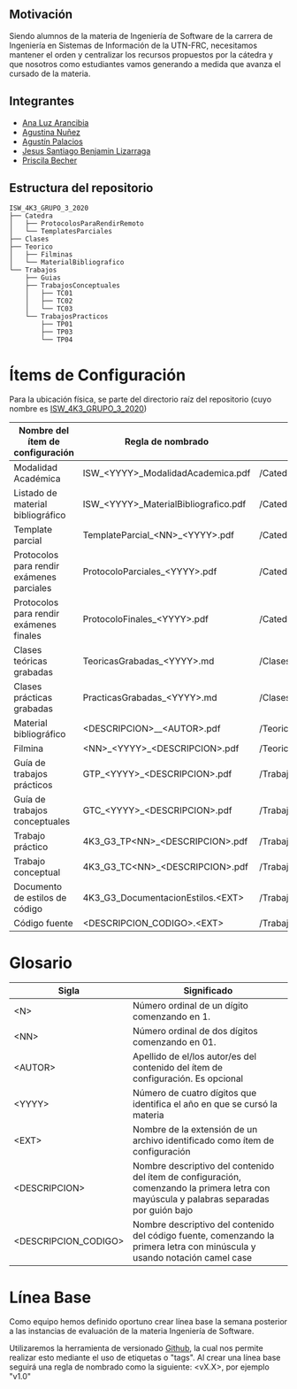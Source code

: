 ## Motivación

Siendo alumnos de la materia de Ingeniería de Software de la carrera de Ingeniería en Sistemas de Información de la UTN-FRC, necesitamos mantener el orden y centralizar los recursos propuestos por la cátedra y que nosotros como estudiantes vamos generando a medida que avanza el cursado de la materia.

## Integrantes

- [Ana Luz Arancibia](https://github.com/AnaLuzArancibia "Ana Luz Arancibia")
- [Agustina Nuñez](https://github.com/agustinanunez "Agustina Nuñez")
- [Agustín Palacios](https://github.com/AgustPalacios "Agustín Palacios")
- [Jesus Santiago Benjamin Lizarraga](https://github.com/belizar "Jesus Santiago Benjamin Lizarraga")
- [Priscila Becher](https://github.com/PriscilaBecher "Priscila Becher")

## Estructura del repositorio

```
ISW_4K3_GRUPO_3_2020
├── Catedra
│   ├── ProtocolosParaRendirRemoto
│   └── TemplatesParciales
├── Clases
├── Teorico
│   ├── Filminas
│   └── MaterialBibliografico
└── Trabajos
    ├── Guias
    ├── TrabajosConceptuales
    │   ├── TC01
    │   ├── TC02
    │   └── TC03
    └── TrabajosPracticos
        ├── TP01
        ├── TP03
        └── TP04
```



# Ítems de Configuración

Para la ubicación física, se parte del directorio raíz del repositorio (cuyo nombre es [ISW\_4K3\_GRUPO\_3\_2020](https://github.com/belizar/ISW_4K3_GRUPO_3_2020))

| **Nombre del ítem de configuración** | **Regla de nombrado** | **Ubicación física** | **Tipo de ítem** |
| --- | --- | --- | --- |
| Modalidad Académica | ISW\_\<YYYY\>\_ModalidadAcademica.pdf | /Catedra | Cátedra |
| Listado de material bibliográfico | ISW\_\<YYYY\>\_MaterialBibliografico.pdf | /Catedra | Cátedra |
| Template parcial | TemplateParcial\_\<NN\>\_\<YYYY\>.pdf | /Catedra/TemplatesParciales | Cátedra |
| Protocolos para rendir exámenes parciales | ProtocoloParciales\_\<YYYY\>.pdf | /Catedra/ProtocolosParaRendirRemoto | Cátedra |
| Protocolos para rendir exámenes finales | ProtocoloFinales\_\<YYYY\>.pdf | /Catedra/ProtocolosParaRendirRemoto | Cátedra |
| Clases teóricas grabadas | TeoricasGrabadas\_\<YYYY\>.md | /Clases | Clases |
| Clases prácticas grabadas | PracticasGrabadas\_\<YYYY\>.md | /Clases | Clases |
| Material bibliográfico | \<DESCRIPCION\>\_\_\<AUTOR\>.pdf | /Teorico/MaterialBibliografico | Teórico |
| Filmina | \<NN\>\_\<YYYY\>\_\<DESCRIPCION\>.pdf | /Teorico/Filminas | Teórico |
| Guía de trabajos prácticos | GTP\_\<YYYY\>\_\<DESCRIPCION\>.pdf | /Trabajos/Guias | Trabajos |
| Guía de trabajos conceptuales | GTC\_\<YYYY\>\_\<DESCRIPCION\>.pdf | /Trabajos/Guias | Trabajos |
| Trabajo práctico | 4K3\_G3\_TP\<NN\>\_\<DESCRIPCION\>.pdf | /Trabajos/TrabajosPracticos/TP\<NN\> | Trabajos |
| Trabajo conceptual | 4K3\_G3\_TC\<NN\>\_\<DESCRIPCION\>.pdf | /Trabajos/TrabajosConceptuales/TC\<NN\> | Trabajos |
| Documento de estilos de código | 4K3\_G3\_DocumentacionEstilos.<EXT\> | /Trabajos/TrabajosPracticos/TP06 | Trabajos |
| Código fuente | <DESCRIPCION_CODIGO\>.<EXT\> | /Trabajos/TrabajosPracticos/TP06/Implementacion | Trabajos |

# Glosario

| **Sigla** | **Significado** |
| --- | --- |
| \<N\> | Número ordinal de un dígito comenzando en 1. |
| \<NN\> | Número ordinal de dos dígitos comenzando en 01. |
| \<AUTOR\> | Apellido de el/los autor/es del contenido del ítem de configuración. Es opcional |
| \<YYYY\> | Número de cuatro dígitos que identifica el año en que se cursó la materia |
| \<EXT\> | Nombre de la extensión de un archivo identificado como ítem de configuración |
| \<DESCRIPCION\> | Nombre descriptivo del contenido del ítem de configuración, comenzando la primera letra con mayúscula y palabras separadas por guión bajo |
| \<DESCRIPCION_CODIGO\> | Nombre descriptivo del contenido del código fuente, comenzando la primera letra con minúscula y usando notación camel case |

# Línea Base

Como equipo hemos definido oportuno crear línea base la semana posterior a las instancias de evaluación de la materia Ingeniería de Software.

Utilizaremos la herramienta de versionado [Github](https://github.com/), la cual nos permite realizar esto mediante el uso de etiquetas o &quot;tags&quot;. Al crear una línea base seguirá una regla de nombrado como la siguiente: \<vX.X\>, por ejemplo &quot;v1.0&quot;

